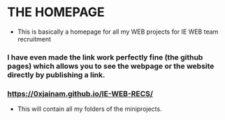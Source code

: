 # THE HOMEPAGE 
- This is basically a homepage for all my WEB projects for IE WEB team recruitment
### I have even made the link work perfectly fine (the github pages) which allows you to see the webpage or the website directly by publishing a link.
### https://0xjainam.github.io/IE-WEB-RECS/
- This will contain all my folders of the miniprojects.
